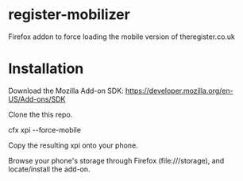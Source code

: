 # register-mobilizer
Firefox addon to force loading the mobile version of theregister.co.uk

# Installation
Download the Mozilla Add-on SDK: https://developer.mozilla.org/en-US/Add-ons/SDK

Clone the this repo.

cfx xpi --force-mobile

Copy the resulting xpi onto your phone.

Browse your phone's storage through Firefox (file:///storage), and locate/install the add-on.
